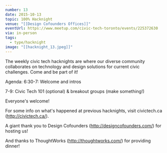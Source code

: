 ```yaml
---
number: 13
date: 2015-10-13
topic: 100% Hacknight
venue: "[[Design Cofounders Offices]]"
eventUrl: https://www.meetup.com/civic-tech-toronto/events/225372630
via: in-person
tags:
  - type/hacknight
image: "[[hacknight_13.jpeg]]"
---
```


The weekly civic tech hacknights are where our diverse community collaborates on technology and design solutions for current civic challenges. Come and be part of it!

Agenda:
6:30-7: Welcome and intros

7-9: Civic Tech 101 (optional) & breakout groups (make something!)

Everyone's welcome!

For some info on what's happened at previous hacknights, visit civictech.ca (http://civictech.ca/).

A giant thank you to Design Cofounders (http://designcofounders.com/) for hosting us!

And thanks to ThoughtWorks (http://thoughtworks.com/) for providing dinner!